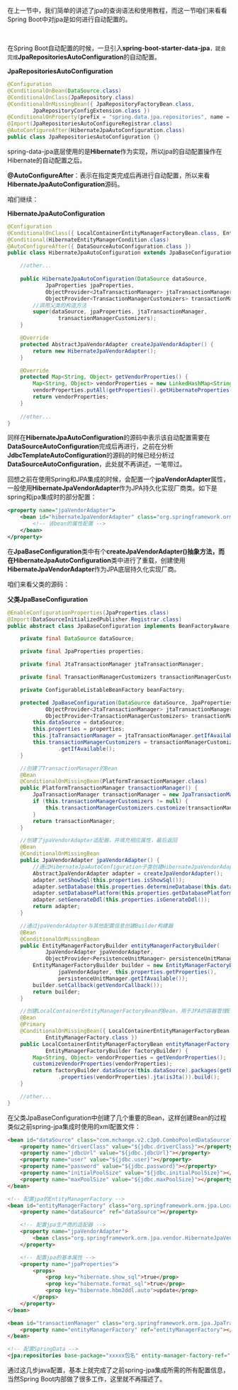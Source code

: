 在上一节中，我们简单的讲述了jpa的查询语法和使用教程，而这一节咱们来看看Spring Boot中对jpa是如何进行自动配置的。

​    

在Spring Boot自动配置的时候，一旦引入**spring-boot-starter-data-jpa**`，就会完成`**JpaRepositoriesAutoConfiguration**的自动配置。

**JpaRepositoriesAutoConfiguration**

```java
@Configuration
@ConditionalOnBean(DataSource.class)
@ConditionalOnClass(JpaRepository.class)
@ConditionalOnMissingBean({ JpaRepositoryFactoryBean.class,
		JpaRepositoryConfigExtension.class })
@ConditionalOnProperty(prefix = "spring.data.jpa.repositories", name = "enabled", havingValue = "true", matchIfMissing = true)
@Import(JpaRepositoriesAutoConfigureRegistrar.class)
@AutoConfigureAfter(HibernateJpaAutoConfiguration.class)
public class JpaRepositoriesAutoConfiguration {}
```


spring-data-jpa底层使用的是**Hibernate**作为实现，所以jpa的自动配置操作在Hibernate的自动配置之后。



**@AutoConfigureAfter**：表示在指定类完成后再进行自动配置，所以来看**HibernateJpaAutoConfiguration**源码。

咱们继续：

**HibernateJpaAutoConfiguration**

```java
@Configuration
@ConditionalOnClass({ LocalContainerEntityManagerFactoryBean.class, EntityManager.class })
@Conditional(HibernateEntityManagerCondition.class)
@AutoConfigureAfter({ DataSourceAutoConfiguration.class })
public class HibernateJpaAutoConfiguration extends JpaBaseConfiguration {

	//other...
    
	public HibernateJpaAutoConfiguration(DataSource dataSource,
			JpaProperties jpaProperties,
			ObjectProvider<JtaTransactionManager> jtaTransactionManager,
			ObjectProvider<TransactionManagerCustomizers> transactionManagerCustomizers) {
        //调用父类的构造方法
		super(dataSource, jpaProperties, jtaTransactionManager,
				transactionManagerCustomizers);
	}

	@Override
	protected AbstractJpaVendorAdapter createJpaVendorAdapter() {
		return new HibernateJpaVendorAdapter();
	}

	@Override
	protected Map<String, Object> getVendorProperties() {
		Map<String, Object> vendorProperties = new LinkedHashMap<String, Object>();
		vendorProperties.putAll(getProperties().getHibernateProperties(getDataSource()));
		return vendorProperties;
	}
    
    //other...
}
```




同样在**HibernateJpaAutoConfiguration**的源码中表示该自动配置需要在**DataSourceAutoConfiguration**完成后再进行，之前在分析**JdbcTemplateAutoConfiguration**的源码的时候已经分析过**DataSourceAutoConfiguration**，此处就不再讲述，一笔带过。

​    回想之前在使用Spring和JPA集成的时候，会配置一个**jpaVendorAdapter**属性，一般使用**HibernateJpaVendorAdapter**作为JPA持久化实现厂商类。如下是spring和jpa集成时的部分配置：

```xml
<property name="jpaVendorAdapter">
    <bean id="hibernateJpaVendorAdapter" class="org.springframework.orm.jpa.vendor.HibernateJpaVendorAdapter">
        <!-- 该bean的属性配置 -->
    </bean>
</property>
```


​    在**JpaBaseConfiguration**类中有个**createJpaVendorAdapter()**抽象方法，而在**HibernateJpaAutoConfiguration**类中进行了重载，创建使用**HibernateJpaVendorAdapter**作为JPA底层持久化实现厂商。



咱们来看父类的源码：



**父类JpaBaseConfiguration**

```java
@EnableConfigurationProperties(JpaProperties.class)
@Import(DataSourceInitializedPublisher.Registrar.class)
public abstract class JpaBaseConfiguration implements BeanFactoryAware {

	private final DataSource dataSource;

	private final JpaProperties properties;

	private final JtaTransactionManager jtaTransactionManager;

	private final TransactionManagerCustomizers transactionManagerCustomizers;

	private ConfigurableListableBeanFactory beanFactory;

	protected JpaBaseConfiguration(DataSource dataSource, JpaProperties properties,
			ObjectProvider<JtaTransactionManager> jtaTransactionManager,
			ObjectProvider<TransactionManagerCustomizers> transactionManagerCustomizers) {
		this.dataSource = dataSource;
		this.properties = properties;
		this.jtaTransactionManager = jtaTransactionManager.getIfAvailable();
		this.transactionManagerCustomizers = transactionManagerCustomizers
				.getIfAvailable();
	}

    //创建了TransactionManager的Bean
	@Bean
	@ConditionalOnMissingBean(PlatformTransactionManager.class)
	public PlatformTransactionManager transactionManager() {
		JpaTransactionManager transactionManager = new JpaTransactionManager();
		if (this.transactionManagerCustomizers != null) {
			this.transactionManagerCustomizers.customize(transactionManager);
		}
		return transactionManager;
	}

    //创建了jpaVendorAdapter适配器，并填充相应属性，最后返回
	@Bean
	@ConditionalOnMissingBean
	public JpaVendorAdapter jpaVendorAdapter() {
        //通过HibernateJpaAutoConfiguration子类创建HibernateJpaVendorAdapter适配器
		AbstractJpaVendorAdapter adapter = createJpaVendorAdapter();
		adapter.setShowSql(this.properties.isShowSql());
		adapter.setDatabase(this.properties.determineDatabase(this.dataSource));
		adapter.setDatabasePlatform(this.properties.getDatabasePlatform());
		adapter.setGenerateDdl(this.properties.isGenerateDdl());
		return adapter;
	}

    //通过jpaVendorAdapter与其他配置信息创建Builder构建器
	@Bean
	@ConditionalOnMissingBean
	public EntityManagerFactoryBuilder entityManagerFactoryBuilder(
			JpaVendorAdapter jpaVendorAdapter,
			ObjectProvider<PersistenceUnitManager> persistenceUnitManager) {
		EntityManagerFactoryBuilder builder = new EntityManagerFactoryBuilder(
				jpaVendorAdapter, this.properties.getProperties(),
				persistenceUnitManager.getIfAvailable());
		builder.setCallback(getVendorCallback());
		return builder;
	}

    //创建LocalContainerEntityManagerFactoryBean的Bean，用于JPA的容器管理EntityManagerFactory
	@Bean
	@Primary
	@ConditionalOnMissingBean({ LocalContainerEntityManagerFactoryBean.class,
			EntityManagerFactory.class })
	public LocalContainerEntityManagerFactoryBean entityManagerFactory(
			EntityManagerFactoryBuilder factoryBuilder) {
		Map<String, Object> vendorProperties = getVendorProperties();
		customizeVendorProperties(vendorProperties);
		return factoryBuilder.dataSource(this.dataSource).packages(getPackagesToScan())
				.properties(vendorProperties).jta(isJta()).build();
	}

    //other...
}
```


在父类JpaBaseConfiguration中创建了几个重要的Bean，这样创建Bean的过程类似之前spring-jpa集成时使用的xml配置文件：

```html
<bean id="dataSource" class="com.mchange.v2.c3p0.ComboPooledDataSource">
    <property name="driverClass" value="${jdbc.driverClass}"></property>
    <property name="jdbcUrl" value="${jdbc.jdbcUrl}"></property>
    <property name="user" value="${jdbc.user}"></property>
    <property name="password" value="${jdbc.password}"></property>
    <property name="initialPoolSize" value="${jdbc.initialPoolSize}"></property>
    <property name="maxPoolSize" value="${jdbc.maxPoolSize}"></property>
</bean>

<!-- 配置jpa的EntityManagerFactory -->
<bean id="entityManagerFactory" class="org.springframework.orm.jpa.LocalContainerEntityManagerFactoryBean">
    <property name="dataSource" ref="dataSource"></property>

    <!-- 配置jpa生产商的适配器 -->
    <property name="jpaVendorAdapter">
        <bean class="org.springframework.orm.jpa.vendor.HibernateJpaVendorAdapter"></bean>
    </property>

    <!-- 配置jpa的基本属性 -->
    <property name="jpaProperties">
        <props>
            <prop key="hibernate.show_sql">true</prop>
            <prop key="hibernate.format_sql">true</prop>
            <prop key="hibernate.hbm2ddl.auto">update</prop>
        </props>
    </property>
</bean>

<bean id="transactionManager" class="org.springframework.orm.jpa.JpaTransactionManager">
    <property name="entityManagerFactory" ref="entityManagerFactory"></property>
</bean>

<!-- 配置SpringData -->
<jpa:repositories base-package="xxxxx包名" entity-manager-factory-ref="entityManagerFactory" transaction-manager-ref="transactionManager"></jpa:repositories>
```


通过这几步java配置，基本上就完成了之前spring-jpa集成所需的所有配置信息，当然Spring Boot内部做了很多工作，这里就不再描述了。